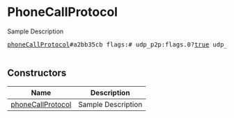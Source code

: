 # PhoneCallProtocol

Sample Description

<pre>
<a href="../constructor/phoneCallProtocol.md">phoneCallProtocol</a>#a2bb35cb flags:# udp_p2p:flags.0?<a href="../type/true.md">true</a> udp_reflector:flags.1?<a href="../type/true.md">true</a> min_layer:<a href="../type/int.md">int</a> max_layer:<a href="../type/int.md">int</a> = <a href="../type/PhoneCallProtocol.md">PhoneCallProtocol</a>;

</pre>

## Constructors

| Name | Description |
|------|-------------|
| [phoneCallProtocol](../constructor/phoneCallProtocol.md) | Sample Description |

